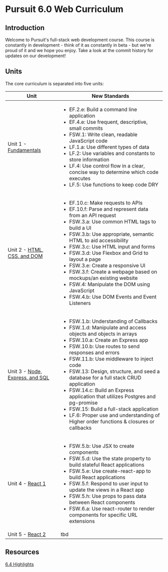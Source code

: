 # Pursuit 6.0 Web Curriculum

## Introduction

Welcome to Pursuit's full-stack web development course. This course is constantly in development - think of it as constantly in beta - but we're proud of it and we hope you enjoy. Take a look at the commit history for updates on our development!

## Units

The core curriculum is separated into five units:

| Unit | New Standards |
| --- | --- |
| Unit 1 - [Fundamentals](./fundamentals/README.md) | <ul><li>EF.2.e: Build a command line application</li><li>EF.4.e: Use frequent, descriptive, small commits</li><li>FSW.1: Write clean, readable JavaScript code</li><li>LF.1.a: Use different types of data</li><li>LF.2: Use variables and constants to store information</li><li>LF.4: Use control flow in a clear, concise way to determine which code executes</li><li>LF.5: Use functions to keep code DRY</li></ul> |
| Unit 2 - [HTML, CSS, and DOM](./html_css_dom/README.md) | <ul><li>EF.10.c: Make requests to APIs</li><li>EF.10.f: Parse and represent data from an API request</li><li>FSW.3.a: Use common HTML tags to build a UI</li><li>FSW.3.b: Use appropriate, semantic HTML to aid accessibility</li><li>FSW.3.c: Use HTML input and forms</li><li>FSW.3.d: Use Flexbox and Grid to layout a page</li><li>FSW.3.e: Create a responsive UI</li><li>FSW.3.f: Create a webpage based on mockups/an existing website</li><li>FSW.4: Manipulate the DOM using JavaScript</li><li>FSW.4.b: Use DOM Events and Event Listeners</li></ul> |
| Unit 3 - [Node, Express, and SQL](./node/README.md) | <ul><li>FSW.1.b: Understanding of Callbacks</li><li>FSW.1.d: Manipulate and access objects and objects in arrays</li><li>FSW.10.a: Create an Express app</li><li>FSW.10.b: Use routes to send responses and errors</li><li>FSW.11.b: Use middleware to inject code</li><li>FSW.13: Design, structure, and seed a database for a full stack CRUD application</li><li>FSW.14.c: Build an Express application that utilizes Postgres and pg-promise</li><li>FSW.15: Build a full-stack application</li><li>LF.6: Proper use and understanding of Higher order functions & closures or callbacks</li></ul> |
| Unit 4 - [React 1](./react/README.md) | <ul><li>FSW.5.b: Use JSX to create components</li><li>FSW.5.d: Use the state property to build stateful React applications</li><li>FSW.5.e: Use create-react-app to build React applications</li><li>FSW.5.f: Respond to user input to update the views in a React app</li><li>FSW.5.h: Use props to pass data between React components</li><li>FSW.6.a: Use react-router to render components for specific URL extensions</li></ul> |
| Unit 5 - [React 2](./react_2/README.md) | tbd |

## Resources

[6.4 Highlights](https://docs.google.com/document/d/1vJQab8Jx7ehoMPw2nqG7cQNvErjvZQOyLAcbVnPB6CI/edit?ts=5db755ed)


